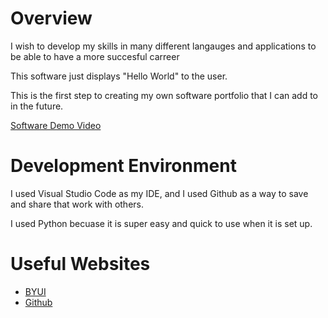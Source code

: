 # Overview

I wish to develop my skills in many different langauges and applications to be able to have a more succesful carreer

This software just displays "Hello World" to the user.

This is the first step to creating my own software portfolio that I can add to in the future.

[Software Demo Video](https://youtu.be/Sj3DqCKuxaw)

# Development Environment

I used Visual Studio Code as my IDE, and I used Github as a way to save and share that work with others.

I used Python becuase it is super easy and quick to use when it is set up.

# Useful Websites

* [BYUI](byui.edu)
* [Github](github.com)